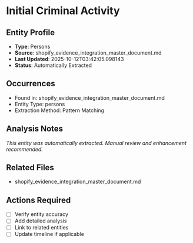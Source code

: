 # Initial Criminal Activity

## Entity Profile
- **Type**: Persons
- **Source**: shopify_evidence_integration_master_document.md
- **Last Updated**: 2025-10-12T03:42:05.098143
- **Status**: Automatically Extracted

## Occurrences
- Found in: shopify_evidence_integration_master_document.md
- Entity Type: persons
- Extraction Method: Pattern Matching

## Analysis Notes
*This entity was automatically extracted. Manual review and enhancement recommended.*

## Related Files
- shopify_evidence_integration_master_document.md

## Actions Required
- [ ] Verify entity accuracy
- [ ] Add detailed analysis
- [ ] Link to related entities
- [ ] Update timeline if applicable
